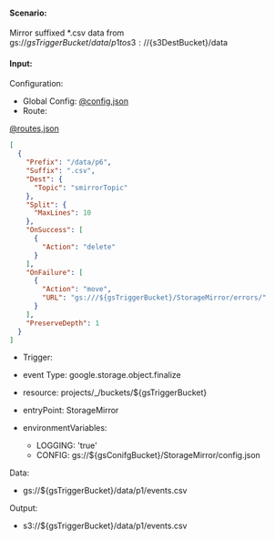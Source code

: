 #### Scenario:

Mirror suffixed *.csv data from gs://${gsTriggerBucket}/data/p1 to s3://${s3DestBucket}/data

#### Input:

Configuration:

* Global Config: [@config,json](../../../config/gs.json)
* Route:

[@routes,json](rule.json)
```json
[
  {
    "Prefix": "/data/p6",
    "Suffix": ".csv",
    "Dest": {
      "Topic": "smirrorTopic"
    },
    "Split": {
      "MaxLines": 10
    },
    "OnSuccess": [
      {
        "Action": "delete"
      }
    ],
    "OnFailure": [
      {
        "Action": "move",
        "URL": "gs:///${gsTriggerBucket}/StorageMirror/errors/"
      }
    ],
    "PreserveDepth": 1
  }
]
```

* Trigger:

* event Type: google.storage.object.finalize
* resource: projects/_/buckets/${gsTriggerBucket}
* entryPoint: StorageMirror
* environmentVariables:
  - LOGGING: 'true'
  - CONFIG: gs://${gsConifgBucket}/StorageMirror/config.json
 


Data:
- gs://${gsTriggerBucket}/data/p1/events.csv


Output:
- s3://${gsTriggerBucket}/data/p1/events.csv